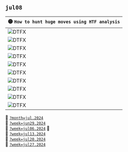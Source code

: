 ## `jul08`
| 🟡 `How to hunt huge moves using HTF analysis` |
| :--- |
| ![DTFX](https://www.tradingview.com/x/UewE6cRf/ "DTFX") |
| ![DTFX](https://www.tradingview.com/x/MPj9uHPA/ "DTFX") |
| ![DTFX](https://www.tradingview.com/x/l1ZHg04x/ "DTFX") |
| ![DTFX](https://www.tradingview.com/x/E43R7jC4/ "DTFX") |
| ![DTFX](https://www.tradingview.com/x/DSVOWeKZ/ "DTFX") |
| ![DTFX](https://www.tradingview.com/x/BKGW8AjK/ "DTFX") |
| ![DTFX](https://www.tradingview.com/x/LJY5nW4R/ "DTFX") |
| ![DTFX](https://www.tradingview.com/x/go8eaYDf/ "DTFX") |
| ![DTFX](https://www.tradingview.com/x/ii3ibV0b/ "DTFX") |
| ![DTFX](https://www.tradingview.com/x/bv1Bds23/ "DTFX") |




:file_folder: [`?month=jul.2024`](https://www.forexfactory.com/calendar?month=jul.2024)  
:notebook: [`?week=jun29.2024`](https://www.forexfactory.com/calendar?week=jun29.2024)  
:notebook: [`?week=jul06.2024`](https://www.forexfactory.com/calendar?week=jul07.2024)  :gem:  
:notebook: [`?week=jul13.2024`](https://www.forexfactory.com/calendar?week=jul07.2024)   
:notebook: [`?week=jul20.2024`](https://www.forexfactory.com/calendar?week=jul07.2024)   
:notebook: [`?week=jul27.2024`](https://www.forexfactory.com/calendar?week=jul07.2024)   
